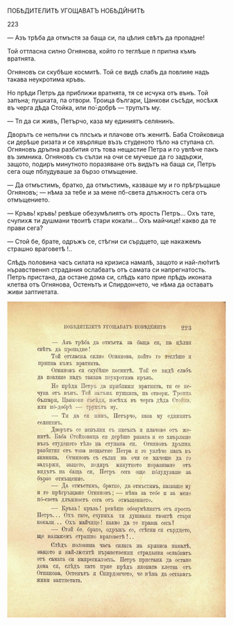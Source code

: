 ﻿ПОБѢДИТЕЛИТѢ УГОЩАВАТЪ НОБѢДЙНИТѢ

223

— Азъ трѣба да отмъстя за баща си, па цѣлия свѣтъ да пропадне!

Той оттласна силно Огнянова, който го теглѣше п припна къмъ вратнята.

Огняновъ си скубѣше космитѣ. Той се видѣ слабъ да повлияе надъ такава неукротима кръвь.

Но прѣди Петръ да приближи вратнята, тя се исчука отъ вънъ. Той запъна; пушката, па отвори. Троица българи, Цанкови съсѣди, носѣхѫ въ черга дѣда Стойка, или по́-добрѣ — трупътъ му.

— Тп да си живъ, Петърчо, каза му единиятъ селянинъ.

Дворътъ се непълни съ ппсъкъ и плачове отъ женитѣ. Баба Стойковица си дерѣше ризата и се хвърляше възъ студеното тѣло на ступана сп. Огняновъ дръпна разбития отъ това нещастие Петра и го увлѣче пакъ въ зимника. Огняновъ съ сълзи на очи се мучеше да го задържи, защото, подиръ минутното поразяване отъ видътъ на баща си, Петръ сега още пблудуваше за бързо отмъщение.

— Да отмъстимъ, братко, да отмъстимъ, казваше му и го прѣгръщаше Огняновъ; — нѣма за тебе и за мене пб-света длъжностъ сега отъ отмъщението.

— Кръвь! кръвь! ревѣше обезумѣлиятъ отъ ярость Петръ... Охъ тате, счупихѫ ти душмани твоитѣ стари кокали... Охъ майчице! какво да те прави сега?

— Стой бе, брате, одръжъ се, стѣгни си сърдцето, ще накажемъ страшно враговетѣ !..

Слѣдъ половина часъ силата на кризиса намалѣ, защото и най-лю́титѣ нъравственнп страдания ослабватъ отъ самата си напрегнатость. Петръ пристана, да остане дома си, слѣдъ като прие прѣдъ иконата клетва отъ Огнянова, Остенътъ и Спирдончето, че нѣма да оставатъ живи заптиетата.

![original](images/252.jpg)


